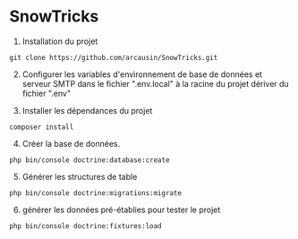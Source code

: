 # SnowTricks  

1. Installation du projet  
```
git clone https://github.com/arcausin/SnowTricks.git
```

2. Configurer les variables d'environnement de base de données et serveur SMTP dans le fichier ".env.local" à la racine du projet dériver du fichier ".env"  

3. Installer les dépendances du projet  
```
composer install  
```

4. Créer la base de données.  
```
php bin/console doctrine:database:create
```

5. Générer les structures de table  
```
php bin/console doctrine:migrations:migrate
``` 

6. générer les données pré-établies pour tester le projet  
```
php bin/console doctrine:fixtures:load
```
